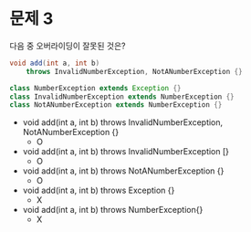 # 문제 3

다음 중 오버라이딩이 잘못된 것은?

```java
void add(int a, int b)
    throws InvalidNumberException, NotANumberException {}

class NumberException extends Exception {}
class InvalidNumberException extends NumberException {}
class NotANumberException extends NumberException {}
```

- void add(int a, int b) throws InvalidNumberException, NotANumberException {}
  - O
- void add(int a, int b) throws InvalidNumberException [}
  - O
- void add(int a, int b) throws NotANumberException {}
  - O
- void add(int a, int b) throws Exception {}
  - X
- void add(int a, int b) throws NumberException{}
  - X
